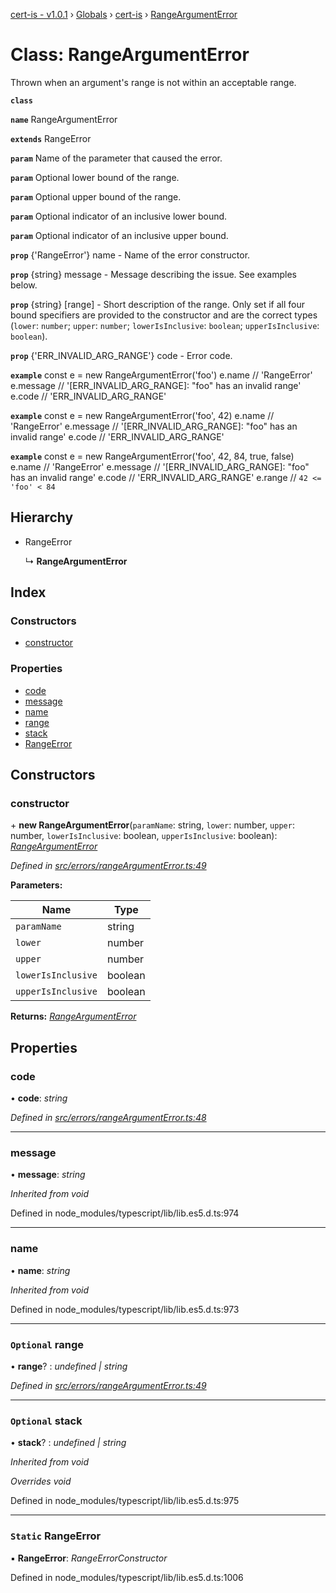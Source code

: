 [cert-is - v1.0.1](../README.md) › [Globals](../globals.md) › [cert-is](../modules/cert_is.md) › [RangeArgumentError](cert_is.rangeargumenterror.md)

# Class: RangeArgumentError

Thrown when an argument's range is not within an acceptable range.

**`class`** 

**`name`** RangeArgumentError

**`extends`** RangeError

**`param`** Name of the parameter that caused the error.

**`param`** Optional lower bound of the range.

**`param`** Optional upper bound of the range.

**`param`** Optional indicator of an inclusive lower bound.

**`param`** Optional indicator of an inclusive upper bound.

**`prop`** {'RangeError'} name - Name of the error constructor.

**`prop`** {string}  message   - Message describing the issue. See examples below.

**`prop`** {string} [range]    - Short description of the range. Only set if all
four bound specifiers are provided to the constructor and are the correct
types (`lower`: `number`; `upper`: `number`; `lowerIsInclusive`: `boolean`;
`upperIsInclusive`: `boolean`).

**`prop`** {'ERR_INVALID_ARG_RANGE'} code - Error code.

**`example`** 
const e = new RangeArgumentError('foo')
e.name    // 'RangeError'
e.message // '[ERR_INVALID_ARG_RANGE]: "foo" has an invalid range'
e.code    // 'ERR_INVALID_ARG_RANGE'

**`example`** 
const e = new RangeArgumentError('foo', 42)
e.name    // 'RangeError'
e.message // '[ERR_INVALID_ARG_RANGE]: "foo" has an invalid range'
e.code    // 'ERR_INVALID_ARG_RANGE'

**`example`** 
const e = new RangeArgumentError('foo', 42, 84, true, false)
e.name    // 'RangeError'
e.message // '[ERR_INVALID_ARG_RANGE]: "foo" has an invalid range'
e.code    // 'ERR_INVALID_ARG_RANGE'
e.range   // `42 <= 'foo' < 84`

## Hierarchy

* RangeError

  ↳ **RangeArgumentError**

## Index

### Constructors

* [constructor](cert_is.rangeargumenterror.md#constructor)

### Properties

* [code](cert_is.rangeargumenterror.md#code)
* [message](cert_is.rangeargumenterror.md#message)
* [name](cert_is.rangeargumenterror.md#name)
* [range](cert_is.rangeargumenterror.md#optional-range)
* [stack](cert_is.rangeargumenterror.md#optional-stack)
* [RangeError](cert_is.rangeargumenterror.md#static-rangeerror)

## Constructors

###  constructor

\+ **new RangeArgumentError**(`paramName`: string, `lower`: number, `upper`: number, `lowerIsInclusive`: boolean, `upperIsInclusive`: boolean): *[RangeArgumentError](cert_is.rangeargumenterror.md)*

*Defined in [src/errors/rangeArgumentError.ts:49](https://github.com/jpcx/cert-is/blob/09879b3/src/errors/rangeArgumentError.ts#L49)*

**Parameters:**

Name | Type |
------ | ------ |
`paramName` | string |
`lower` | number |
`upper` | number |
`lowerIsInclusive` | boolean |
`upperIsInclusive` | boolean |

**Returns:** *[RangeArgumentError](cert_is.rangeargumenterror.md)*

## Properties

###  code

• **code**: *string*

*Defined in [src/errors/rangeArgumentError.ts:48](https://github.com/jpcx/cert-is/blob/09879b3/src/errors/rangeArgumentError.ts#L48)*

___

###  message

• **message**: *string*

*Inherited from void*

Defined in node_modules/typescript/lib/lib.es5.d.ts:974

___

###  name

• **name**: *string*

*Inherited from void*

Defined in node_modules/typescript/lib/lib.es5.d.ts:973

___

### `Optional` range

• **range**? : *undefined | string*

*Defined in [src/errors/rangeArgumentError.ts:49](https://github.com/jpcx/cert-is/blob/09879b3/src/errors/rangeArgumentError.ts#L49)*

___

### `Optional` stack

• **stack**? : *undefined | string*

*Inherited from void*

*Overrides void*

Defined in node_modules/typescript/lib/lib.es5.d.ts:975

___

### `Static` RangeError

▪ **RangeError**: *RangeErrorConstructor*

Defined in node_modules/typescript/lib/lib.es5.d.ts:1006
